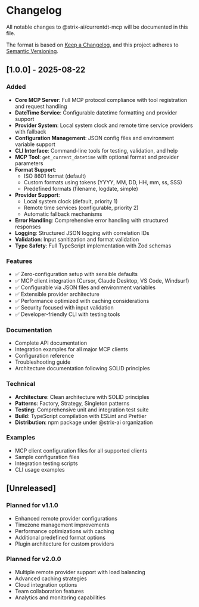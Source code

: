 # Changelog

All notable changes to @strix-ai/currentdt-mcp will be documented in this file.

The format is based on [Keep a Changelog](https://keepachangelog.com/en/1.0.0/),
and this project adheres to [Semantic Versioning](https://semver.org/spec/v2.0.0.html).

## [1.0.0] - 2025-08-22

### Added
- **Core MCP Server**: Full MCP protocol compliance with tool registration and request handling
- **DateTime Service**: Configurable datetime formatting and provider support
- **Provider System**: Local system clock and remote time service providers with fallback
- **Configuration Management**: JSON config files and environment variable support
- **CLI Interface**: Command-line tools for testing, validation, and help
- **MCP Tool**: `get_current_datetime` with optional format and provider parameters
- **Format Support**: 
  - ISO 8601 format (default)
  - Custom formats using tokens (YYYY, MM, DD, HH, mm, ss, SSS)
  - Predefined formats (filename, logdate, simple)
- **Provider Support**:
  - Local system clock (default, priority 1)
  - Remote time services (configurable, priority 2)
  - Automatic fallback mechanisms
- **Error Handling**: Comprehensive error handling with structured responses
- **Logging**: Structured JSON logging with correlation IDs
- **Validation**: Input sanitization and format validation
- **Type Safety**: Full TypeScript implementation with Zod schemas

### Features
- ✅ Zero-configuration setup with sensible defaults
- ✅ MCP client integration (Cursor, Claude Desktop, VS Code, Windsurf)
- ✅ Configurable via JSON files and environment variables
- ✅ Extensible provider architecture
- ✅ Performance optimized with caching considerations
- ✅ Security focused with input validation
- ✅ Developer-friendly CLI with testing tools

### Documentation
- Complete API documentation
- Integration examples for all major MCP clients
- Configuration reference
- Troubleshooting guide
- Architecture documentation following SOLID principles

### Technical
- **Architecture**: Clean architecture with SOLID principles
- **Patterns**: Factory, Strategy, Singleton patterns
- **Testing**: Comprehensive unit and integration test suite
- **Build**: TypeScript compilation with ESLint and Prettier
- **Distribution**: npm package under @strix-ai organization

### Examples
- MCP client configuration files for all supported clients
- Sample configuration files
- Integration testing scripts
- CLI usage examples

## [Unreleased]

### Planned for v1.1.0
- Enhanced remote provider configurations
- Timezone management improvements
- Performance optimizations with caching
- Additional predefined format options
- Plugin architecture for custom providers

### Planned for v2.0.0
- Multiple remote provider support with load balancing
- Advanced caching strategies
- Cloud integration options
- Team collaboration features
- Analytics and monitoring capabilities